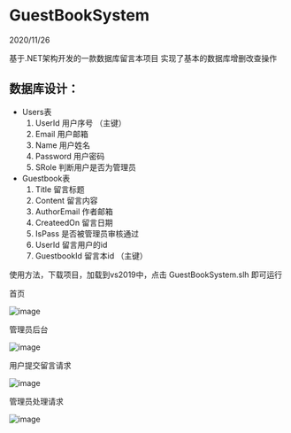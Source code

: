 # GuestBookSystem
2020/11/26

基于.NET架构开发的一款数据库留言本项目
实现了基本的数据库增删改查操作

## 数据库设计：
- Users表
  1. UserId 用户序号  （主键）
  2. Email  用户邮箱
  3. Name  用户姓名
  4. Password 用户密码
  5. SRole  判断用户是否为管理员
- Guestbook表
  1. Title 留言标题
  2. Content 留言内容
  3. AuthorEmail 作者邮箱
  4. CreateedOn  留言日期
  5. IsPass 是否被管理员审核通过
  6. UserId 留言用户的id
  7. GuestbookId 留言本id  （主键）





使用方法，下载项目，加载到vs2019中，点击 GuestBookSystem.slh 即可运行

首页 

![image](https://user-images.githubusercontent.com/54877983/115983849-5c984700-a5d6-11eb-9931-e2d6385ae9f7.png)



管理员后台

![image](https://user-images.githubusercontent.com/54877983/115984016-653d4d00-a5d7-11eb-908c-a0eadfb5d3bc.png)



用户提交留言请求

![image](https://user-images.githubusercontent.com/54877983/115984058-a170ad80-a5d7-11eb-8440-6b8eca3a1824.png)


管理员处理请求

![image](https://user-images.githubusercontent.com/54877983/115984073-b5b4aa80-a5d7-11eb-9123-aa706e017d02.png)